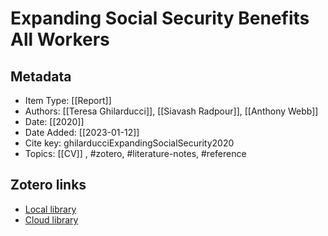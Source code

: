 # Expanding Social Security Benefits All Workers

## Metadata

* Item Type: [[Report]]
* Authors: [[Teresa Ghilarducci]], [[Siavash Radpour]], [[Anthony Webb]]
* Date: [[2020]]
* Date Added: [[2023-01-12]]
* Cite key: ghilarducciExpandingSocialSecurity2020
* Topics: [[CV]]
, #zotero, #literature-notes, #reference


##  Zotero links
* [Local library](zotero://select/items/1_KE9ZBGDG)
* [Cloud library](http://zotero.org/users/10903504/items/KE9ZBGDG)

